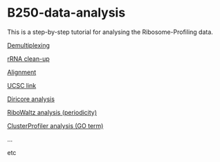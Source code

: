 # B250-data-analysis
This is a step-by-step tutorial for analysing the Ribosome-Profiling data.

[Demultiplexing](docs/1_demultiplex.md)

[rRNA clean-up](docs/2_rRNA_cleanup.md)

[Alignment](docs/3_align.md)

[UCSC link](docs/4_ucsc_link.md)

[Diricore analysis](docs/5_diricore.md)

[RiboWaltz analysis (periodicity)](docs/6_ribowaltz.md)

[ClusterProfiler analysis (GO term)](docs/7_cluster_profiler.md)

...

etc
